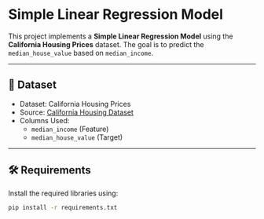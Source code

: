 # Simple Linear Regression Model

This project implements a **Simple Linear Regression Model** using the **California Housing Prices** dataset. The goal is to predict the `median_house_value` based on `median_income`.

---

## 🚀 **Dataset**
- Dataset: California Housing Prices  
- Source: [California Housing Dataset](https://www.kaggle.com/datasets/camnugent/california-housing-prices)  
- Columns Used:
  - `median_income` (Feature)
  - `median_house_value` (Target)

---

## 🛠️ **Requirements**
Install the required libraries using:

```bash
pip install -r requirements.txt
